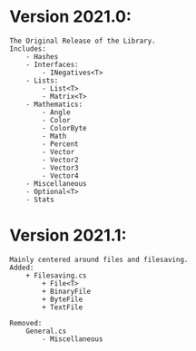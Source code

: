 # Version 2021.0:
    The Original Release of the Library.
    Includes:
        - Hashes
        - Interfaces:
            - INegatives<T>
        - Lists:
            - List<T>
            - Matrix<T>
        - Mathematics:
            - Angle
            - Color
            - ColorByte
            - Math
            - Percent
            - Vector
            - Vector2
            - Vector3
            - Vector4
        - Miscellaneous
        - Optional<T>
        - Stats

# Version 2021.1:
    Mainly centered around files and filesaving.
    Added:
        + Filesaving.cs
            + File<T>
            + BinaryFile
            + ByteFile
            + TextFile
    
    Removed:
        General.cs
            - Miscellaneous
